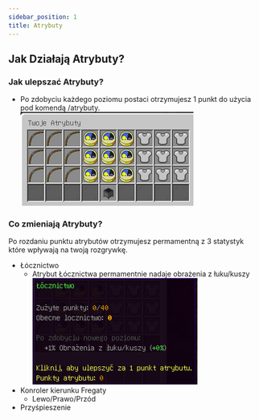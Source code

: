 ```yaml
---
sidebar_position: 1
title: Atrybuty
---
```

## Jak Działają Atrybuty?

### Jak ulepszać Atrybuty?
- Po zdobyciu każdego poziomu postaci otrzymujesz 1 punkt do użycia pod komendą /atrybuty. ![Atrybuty](./img/atrybuty.png)
### Co zmieniają Atrybuty?
Po rozdaniu punktu atrybutów otrzymujesz permamentną z 3 statystyk które wpływają na twoją rozgrywkę.
- Łócznictwo
	- Atrybut Łócznictwa permamentnie nadaje obrażenia z łuku/kuszy ![Atrybuty](./img/locznik.png)
- Konroler kierunku Fregaty
	- Lewo/Prawo/Przód
- Przyśpieszenie
